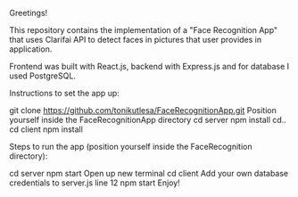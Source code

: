 Greetings!

This repository contains the implementation of a "Face Recognition App" that uses Clarifai API to detect faces in pictures that user provides in application.

Frontend was built with React.js, backend with Express.js and for database I used PostgreSQL.

Instructions to set the app up:

git clone https://github.com/tonikutlesa/FaceRecognitionApp.git
Position yourself inside the FaceRecognitionApp directory
cd server
npm install
cd..
cd client
npm install


Steps to run the app (position yourself inside the FaceRecognition directory):

cd server
npm start
Open up new terminal
cd client
Add your own database credentials to server.js line 12
npm start
Enjoy!
